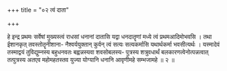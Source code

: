 +++
title = "०२ त्वं दाता"

+++

हे इन्द्र प्रथमः सर्वेषां मुख्यस्त्वं राधसां धनानां दातासि यद्वा धनदातॄणां मध्ये त्वं प्रथमआदिमोभवसि । तथा ईशानकृत् तवस्तोतॄनीशाना- नैश्वर्ययुक्तान् कुर्वन् त्वं सत्यः सत्यकर्मासि यथार्थकर्मा भवसीत्यर्थः । यस्मादेवं तस्माद्वयं तुविद्युम्नस्य बहुधनवतः बह्वन्नस्यवा शवसोबलस्य- पुत्रस्य शत्रुवधार्थं बलकारणत्वेनोत्पन्नत्वात् तत्पुत्रस्य अतएव महोमहतस्तव युज्या योग्यानि धनानि आवृणीमहे सम्भजामहे ॥ २ ॥